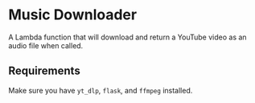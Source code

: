 # Music Downloader
A Lambda function that will download and return a YouTube video as an audio file
when called.

## Requirements
Make sure you have `yt_dlp`, `flask`, and `ffmpeg` installed.